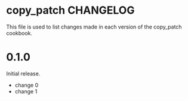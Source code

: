 # copy_patch CHANGELOG

This file is used to list changes made in each version of the copy_patch cookbook.

# 0.1.0

Initial release.

- change 0
- change 1


